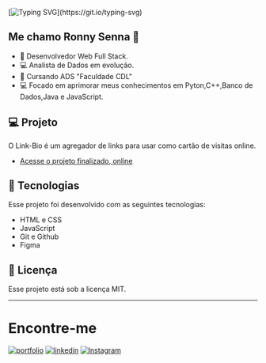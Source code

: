 
[![Typing SVG](https://readme-typing-svg.herokuapp.com/?color=00bfbf&size=35&center=true&vCenter=true&width=1000&lines=Hello+world+✨;)](https://git.io/typing-svg)


 ##  Me chamo Ronny Senna 👋


- 🚀 Desenvolvedor Web Full Stack.
- 💻 Analista de Dados em evolução.
- 📙 Cursando ADS "Faculdade CDL"
- 💻 Focado em aprimorar meus conhecimentos em Pyton,C++,Banco de Dados,Java e JavaScript.

## 💻 Projeto

O Link-Bio é um agregador de links para usar como cartão de visitas online.

- [Acesse o projeto finalizado, online](https://ronnysenna.github.io/link-bio)


## 🚀 Tecnologias

Esse projeto foi desenvolvido com as seguintes tecnologias:

- HTML e CSS
- JavaScript
- Git e Github
- Figma


## :memo: Licença

Esse projeto está sob a licença MIT.

---

# Encontre-me

[![portfolio](https://img.shields.io/badge/my_portfolio-333?style=for-the-badge&logo=ko-fi&logoColor=white)](https://ronnysenna.github.io/)
[![linkedin](https://img.shields.io/badge/linkedin-0A66C2?style=for-the-badge&logo=linkedin&logoColor=white)](https://www.linkedin.com/in/ronnysenna/)
[![Instagram](https://img.shields.io/badge/-Instagram-%23E4405F?style=for-the-badge&logo=instagram&logoColor=white)](https://www.instagram.com/ronnysenna/?hl=pt_BR)




